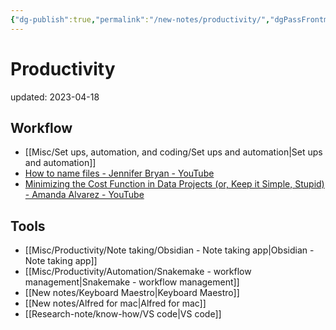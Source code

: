 ```yaml
---
{"dg-publish":true,"permalink":"/new-notes/productivity/","dgPassFrontmatter":true}
---
```



# Productivity
updated: 2023-04-18

## Workflow 
- [[Misc/Set ups, automation, and coding/Set ups and automation\|Set ups and automation]]
- [How to name files - Jennifer Bryan - YouTube](https://www.youtube.com/watch?v=ES1LTlnpLMk)
- [Minimizing the Cost Function in Data Projects (or, Keep it Simple, Stupid) - Amanda Alvarez - YouTube](https://www.youtube.com/watch?v=Z-xnFdtCL0o)

## Tools
- [[Misc/Productivity/Note taking/Obsidian - Note taking app\|Obsidian - Note taking app]]
- [[Misc/Productivity/Automation/Snakemake - workflow management\|Snakemake - workflow management]]
- [[New notes/Keyboard Maestro\|Keyboard Maestro]]
- [[New notes/Alfred for mac\|Alfred for mac]]
- [[Research-note/know-how/VS code\|VS code]]